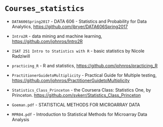 # `Courses_statistics`

- `DATA606Spring2017` - DATA 606 - Statistics and Probability for Data Analytics, https://github.com/jbryer/DATA606Spring2017

- `Intro2R` - data mining and machine learning, https://github.com/johnros/Intro2R

- `ISAT 251 Intro to Statistics with R` - basic statistics by Nicole Radziwill

- `practicing_R` - R and statistics, https://github.com/johnros/practicing_R

- `PractitionerGuidetoMultiplicity` - Practical Guide for Multiple testing, https://github.com/johnros/PractitionerGuidetoMultiplicity

- `Statistics_Class_Princeton` - the Coursera Class: Statistics One, by Princeton. https://github.com/svkerr/Statistics_Class_Princeton

- `Goeman.pdf` - STATISTICAL METHODS FOR MICROARRAY DATA
- `MPR04.pdf` - Introduction to Statistical Methods for Microarray Data Analysis